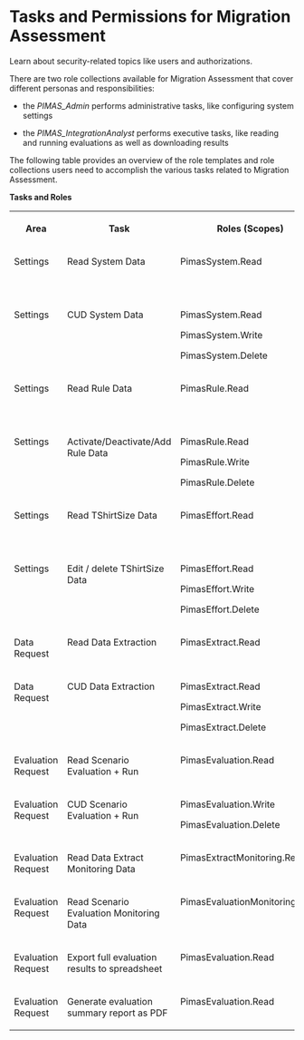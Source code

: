 <!-- loio2714db1701114de4ab5ffd1bebd0c4de -->

# Tasks and Permissions for Migration Assessment 

Learn about security-related topics like users and authorizations.



There are two role collections available for Migration Assessment that cover different personas and responsibilities:

-   the *PIMAS\_Admin* performs administrative tasks, like configuring system settings

-   the *PIMAS\_IntegrationAnalyst* performs executive tasks, like reading and running evaluations as well as downloading results


The following table provides an overview of the role templates and role collections users need to accomplish the various tasks related to Migration Assessment.

**Tasks and Roles**


<table>
<tr>
<th valign="top">

Area

</th>
<th valign="top">

Task

</th>
<th valign="top">

Roles \(Scopes\)

</th>
<th valign="top">

Role Template

</th>
<th valign="top">

Role Collection

</th>
</tr>
<tr>
<td valign="top">

Settings

</td>
<td valign="top">

Read System Data

</td>
<td valign="top">

PimasSystem.Read

</td>
<td valign="top">

PimasSystemRead

</td>
<td valign="top">

PIMAS\_Admin

PIMAS\_IntegrationAnalyst

</td>
</tr>
<tr>
<td valign="top">

Settings

</td>
<td valign="top">

CUD System Data

</td>
<td valign="top">

PimasSystem.Read

PimasSystem.Write

PimasSystem.Delete

</td>
<td valign="top">

PimasSystemWrite

</td>
<td valign="top">

PIMAS\_Admin

</td>
</tr>
<tr>
<td valign="top">

Settings

</td>
<td valign="top">

Read Rule Data

</td>
<td valign="top">

PimasRule.Read

</td>
<td valign="top">

PimasRuleRead

</td>
<td valign="top">

PIMAS\_Admin

PIMAS\_IntegrationAnalyst

</td>
</tr>
<tr>
<td valign="top">

Settings

</td>
<td valign="top">

Activate/Deactivate/Add Rule Data

</td>
<td valign="top">

PimasRule.Read

PimasRule.Write

PimasRule.Delete

</td>
<td valign="top">

PimasRuleWrite

</td>
<td valign="top">

PIMAS\_Admin

</td>
</tr>
<tr>
<td valign="top">

Settings

</td>
<td valign="top">

Read TShirtSize Data

</td>
<td valign="top">

PimasEffort.Read

</td>
<td valign="top">

PimasEffortRead

</td>
<td valign="top">

PIMAS\_Admin

PIMAS\_IntegrationAnalyst

</td>
</tr>
<tr>
<td valign="top">

Settings

</td>
<td valign="top">

Edit / delete TShirtSize Data

</td>
<td valign="top">

PimasEffort.Read

PimasEffort.Write

PimasEffort.Delete

</td>
<td valign="top">

PimasEffortWrite

</td>
<td valign="top">

PIMAS\_Admin

</td>
</tr>
<tr>
<td valign="top">

Data Request

</td>
<td valign="top">

Read Data Extraction

</td>
<td valign="top">

PimasExtract.Read

</td>
<td valign="top">

PimasExtractRead

</td>
<td valign="top">

PIMAS\_IntegrationAnalyst

</td>
</tr>
<tr>
<td valign="top">

Data Request

</td>
<td valign="top">

CUD Data Extraction

</td>
<td valign="top">

PimasExtract.Read

PimasExtract.Write

PimasExtract.Delete

</td>
<td valign="top">

PimasExtractWrite

</td>
<td valign="top">

PIMAS\_IntegrationAnalyst

</td>
</tr>
<tr>
<td valign="top">

Evaluation Request

</td>
<td valign="top">

Read Scenario Evaluation + Run

</td>
<td valign="top">

PimasEvaluation.Read

</td>
<td valign="top">

PimasEvaluationRead

</td>
<td valign="top">

PIMAS\_IntegrationAnalyst

</td>
</tr>
<tr>
<td valign="top">

Evaluation Request

</td>
<td valign="top">

CUD Scenario Evaluation + Run

</td>
<td valign="top">

PimasEvaluation.Write

PimasEvaluation.Delete

</td>
<td valign="top">

PimasEvaluationWrite

</td>
<td valign="top">

PIMAS\_IntegrationAnalyst

</td>
</tr>
<tr>
<td valign="top">

Evaluation Request

</td>
<td valign="top">

Read Data Extract Monitoring Data

</td>
<td valign="top">

PimasExtractMonitoring.Read

</td>
<td valign="top">

PimasExtractRead

</td>
<td valign="top">

PIMAS\_IntegrationAnalyst

</td>
</tr>
<tr>
<td valign="top">

Evaluation Request

</td>
<td valign="top">

Read Scenario Evaluation Monitoring Data

</td>
<td valign="top">

PimasEvaluationMonitoring.Read

</td>
<td valign="top">

PimasEvaluationRead

</td>
<td valign="top">

PIMAS\_IntegrationAnalyst

</td>
</tr>
<tr>
<td valign="top">

Evaluation Request

</td>
<td valign="top">

Export full evaluation results to spreadsheet

</td>
<td valign="top">

PimasEvaluation.Read

</td>
<td valign="top">

PimasEvaluationRead

</td>
<td valign="top">

PIMAS\_IntegrationAnalyst

</td>
</tr>
<tr>
<td valign="top">

Evaluation Request

</td>
<td valign="top">

Generate evaluation summary report as PDF

</td>
<td valign="top">

PimasEvaluation.Read

</td>
<td valign="top">

PimasEvaluationRead

</td>
<td valign="top">

PIMAS\_IntegrationAnalyst

</td>
</tr>
</table>

